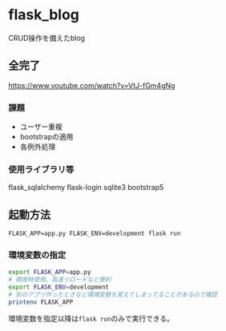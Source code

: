 # flask_blog
CRUD操作を備えたblog

## 全完了

https://www.youtube.com/watch?v=VtJ-fGm4gNg

### 課題
* ユーザー重複
* bootstrapの適用
* 各例外処理


### 使用ライブラリ等
flask_sqlalchemy
flask-login
sqlite3
bootstrap5

## 起動方法

`FLASK_APP=app.py FLASK_ENV=development flask run`

### 環境変数の指定
```bash
export FLASK_APP=app.py
# 開発時使用、高速リロードなど便利
export FLASK_ENV=development
# 別のアプリ作ったときなど環境変数を変えてしまってることがあるので確認
printenv FLASK_APP
```

環境変数を指定以降は`flask run`のみで実行できる。